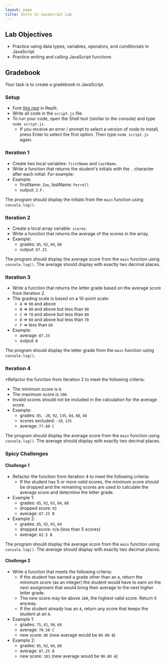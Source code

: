 ```yaml
---
layout: page
title: Intro to JavaScript Lab
---
```


## Lab Objectives
* Practice using data types, variables, operators, and conditionals in JavaScript
* Practice writing and calling JavaScript functions

## Gradebook

Your task is to create a gradebook in JavaScript. 

### Setup

* Fork [this repl](https://replit.com/@launch-team/JS-Gradebook) in Replit. 
* Write all code in the `script.js` file. 
* To run your code, open the Shell tool (similar to the console) and type `node script.js`.
  * If you receive an error / prompt to select a version of node to install, press Enter to select the first option. Then type `node script.js` again.

### Iteration 1

* Create two local variables: `firstName` and `lastName`.
* Write a function that returns the student's initials with the `.` character after each initial. For example:
* Example:
  * firstName: `Zoe`, lastName: `Ferrell`
  * output: `Z.F.`

The program should display the initials from the `main` function using `console.log()`.

### Iteration 2

* Create a local array variable: `scores`.
* Write a function that returns the average of the scores in the array.
* Example:
  * grades: `85`, `92`, `84`, `88`
  * output: `87.25`

The program should display the average score from the `main` function using `console.log()`. The average should display with exactly two decimal places.

### Iteration 3

* Write a function that returns the letter grade based on the average score from Iteration 2.
* The grading scale is based on a 10-point scale:
  * `A` => `90` and above
  * `B` => `80` and above but less than `90`
  * `C` => `70` and above but less than `80`
  * `D` => `60` and above but less than `70`
  * `F` => less than `60`
* Example:
  * average: `87.25`
  * output: `B`

The program should display the letter grade from the `main` function using `console.log()`.

### Iteration 4

*Refactor the function from Iteration 2 to meet the following criteria:
  * The minimum score is `0`.
  * The maximum score is `100`.
  * Invalid scores should not be included in the calculation for the average score.
* Example:
  * grades: `85`, `-20`, `92`, `135`, `84`, `88`, `40`
  * scores excluded: `-20`, `135`
  * average: `77.80 C`

The program should display the average score from the `main` function using `console.log()`. The average should display with exactly two decimal places.

### Spicy Challenges

#### Challenge 1

* Refactor the function from Iteration 4 to meet the following criteria:
  * If the student has 5 or more valid scores, the minimum score should be dropped and the remaining scores are used to calculate the average score and determine the letter grade.
* Example 1:
  * grades: `85`, `92`, `65`, `84`, `88`
  * dropped score: `65`
  * average: `87.25 B`
* Example 2:
  * grades: `85`, `92`, `65`, `84`
  * dropped score: n/a (less than 5 scores)
  * average: `82.5 B`

The program should display the average score from the `main` function using `console.log()`. The average should display with exactly two decimal places.

#### Challenge 2

* Write a function that meets the following criteria:
  * If the student has earned a grade other than an `A`, return the minimum score (as an integer) the student would have to earn on the next assignment that would bring their average to the next higher letter grade.
  * The new score may be above `100`, the highest valid score. Return it anyway.
  * If the student already has an `A`, return any score that keeps the student at an `A`.
* Example 1:
  * grades: `75`, `81`, `90`, `68`
  * average: `78.50 C`
  * new score: `86` (new average would be `80.00 B`)
* Example 2:
  * grades: `85`, `92`, `84`, `88`
  * average: `87.25 B`
  * new score: `101` (new average would be `90.00 A`)
